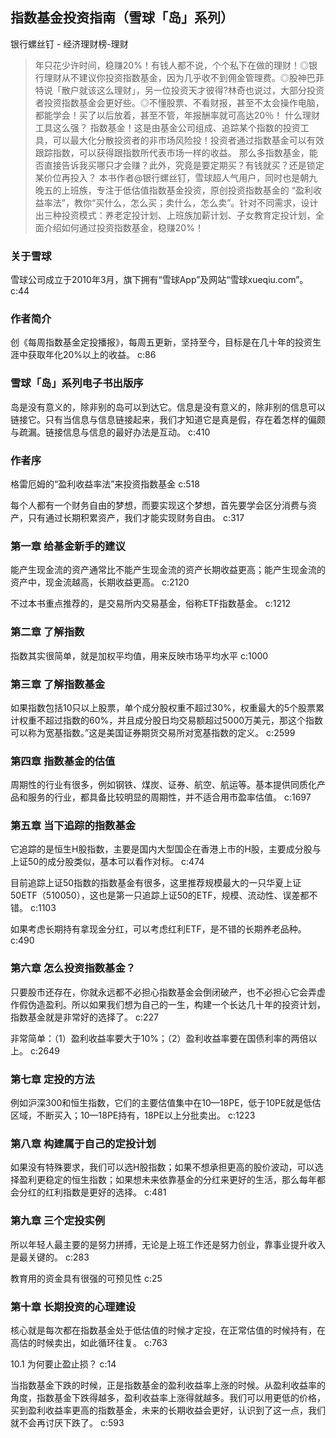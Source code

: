 ## 指数基金投资指南（雪球「岛」系列）

银行螺丝钉  -  经济理财榜-理财

> 年只花少许时间，稳赚20%！有钱人都不说，个个私下在做的理财！◎银行理财从不建议你投资指数基金，因为几乎收不到佣金管理费。◎股神巴菲特说「散户就该这么理财」，另一位投资天才彼得?林奇也说过，大部分投资者投资指数基金会更好些。◎不懂股票、不看财报，甚至不太会操作电脑，都能学会！买了以后放着，甚至不管，年报酬率就可高达20％！ 什么理财工具这么强？ 指数基金！这是由基金公司组成、追踪某个指数的投资工具，可以最大化分散投资者的非市场风险投！投资者通过指数基金可以有效跟踪指数，可以获得跟指数所代表市场一样的收益。 那么多指数基金，能否直接告诉我买哪只才会赚？此外，究竟是要定期买？有钱就买？还是锁定某价位再投入？ 本书作者@银行螺丝钉，雪球超人气用户，同时也是朝九晚五的上班族，专注于低估值指数基金投资，原创投资指数基金的 “盈利收益率法”，教你“买什么，怎么买；卖什么，怎么卖”。针对不同需求，设计出三种投资模式：养老定投计划、上班族加薪计划、子女教育定投计划，全面介绍如何通过投资指数基金，稳赚20%！

### 关于雪球

雪球公司成立于2010年3月，旗下拥有“雪球App”及网站“雪球xueqiu.com”。 c:44

### 作者简介

创《每周指数基金定投播报》，每周五更新，坚持至今，目标是在几十年的投资生涯中获取年化20%以上的收益。 c:86

### 雪球「岛」系列电子书出版序

岛是没有意义的，除非别的岛可以到达它。信息是没有意义的，除非别的信息可以链接它。只有当信息与信息链接起来，我们才知道它是真是假，存在着怎样的偏颇与疏漏。链接信息与信息的最好办法是互动。 c:410

### 作者序

格雷厄姆的“盈利收益率法”来投资指数基金 c:518

每个人都有一个财务自由的梦想，而要实现这个梦想，首先要学会区分消费与资产，只有通过长期积累资产，我们才能实现财务自由。 c:317

### 第一章 给基金新手的建议

能产生现金流的资产通常比不能产生现金流的资产长期收益更高；能产生现金流的资产中，现金流越高，长期收益更高。 c:2120

不过本书重点推荐的，是交易所内交易基金，俗称ETF指数基金。
 c:1212

### 第二章 了解指数

指数其实很简单，就是加权平均值，用来反映市场平均水平 c:1000

### 第三章 了解指数基金

如果指数包括10只以上股票，单个成分股权重不超过30%，权重最大的5个股票累计权重不超过指数的60%，并且成分股日均交易额超过5000万美元，那这个指数可以称为宽基指数。”这是美国证券期货交易所对宽基指数的定义。 c:2599

### 第四章 指数基金的估值

周期性的行业有很多，例如钢铁、煤炭、证券、航空、航运等。基本提供同质化产品和服务的行业，都具备比较明显的周期性，并不适合用市盈率估值。 c:1697

### 第五章 当下追踪的指数基金

它追踪的是恒生H股指数，主要是国内大型国企在香港上市的H股，主要成分股与上证50的成分股类似，基本可以看作对标。 c:474

目前追踪上证50指数的指数基金有很多，这里推荐规模最大的一只华夏上证50ETF（510050），这也是第一只追踪上证50的ETF，规模、流动性、误差都不错。 c:1103

如果考虑长期持有拿现金分红，可以考虑红利ETF，是不错的长期养老品种。 c:490

### 第六章 怎么投资指数基金？

只要股市还存在，你就永远都不必担心指数基金会倒闭破产，也不必担心它会弄虚作假伪造盈利。所以如果我们想为自己的一生，构建一个长达几十年的投资计划，指数基金就是非常好的选择了。 c:227

非常简单：（1）盈利收益率要大于10%；（2）盈利收益率要在国债利率的两倍以上。 c:2649

### 第七章 定投的方法

例如沪深300和恒生指数，它们的主要估值集中在10—18PE，低于10PE就是低估区域，不断买入；10—18PE持有，18PE以上分批卖出。 c:1223

### 第八章 构建属于自己的定投计划

如果没有特殊要求，我们可以选H股指数；如果不想承担更高的股价波动，可以选择盈利更稳定的恒生指数；如果想未来依靠基金的分红来更好的生活，那么每年都会分红的红利指数是更好的选择。 c:481

### 第九章 三个定投实例

所以年轻人最主要的是努力拼搏，无论是上班工作还是努力创业，靠事业提升收入是最关键的。 c:283

教育用的资金具有很强的可预见性 c:25

### 第十章 长期投资的心理建设

核心就是每次都在指数基金处于低估值的时候才定投，在正常估值的时候持有，在高估的时候卖出，如此循环往复。 c:763

10.1 为何要止盈止损？ c:14

当指数基金下跌的时候，正是指数基金的盈利收益率上涨的时候。从盈利收益率的角度，指数基金下跌得越多，盈利收益率上涨得就越多。我们可以用更低的价格，买到盈利收益率更高的指数基金，未来的长期收益会更好，认识到了这一点，我们就不会再讨厌下跌了。 c:593
